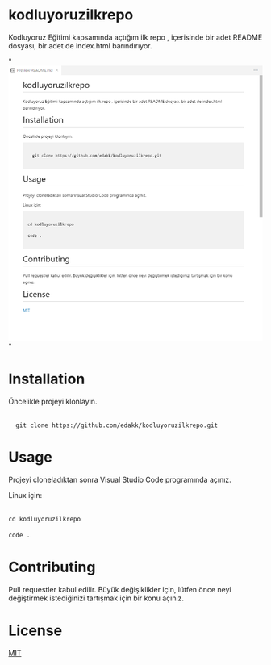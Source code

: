 # kodluyoruzilkrepo
Kodluyoruz Eğitimi kapsamında açtığım ilk repo
, içerisinde bir adet README dosyası, bir adet de index.html barındırıyor.

 "![Images](Images/Project.png)"
 

# Installation
Öncelikle projeyi klonlayın.

```

  git clone https://github.com/edakk/kodluyoruzilkrepo.git

```

# Usage

Projeyi cloneladıktan sonra Visual Studio Code programında açınız.

Linux için:

```

cd kodluyoruzilkrepo 

code .

```
# Contributing

Pull requestler kabul edilir. Büyük değişiklikler için, lütfen önce neyi değiştirmek istediğinizi tartışmak için bir konu açınız.

# License

[MIT](https://choosealicense.com/licenses/mit/)

